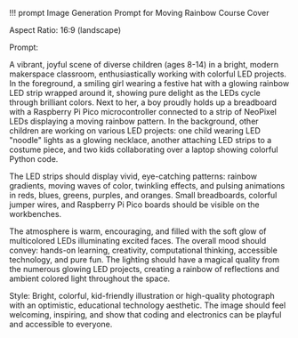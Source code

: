 !!! prompt
    Image Generation Prompt for Moving Rainbow Course Cover

  Aspect Ratio: 16:9 (landscape)

  Prompt:

  A vibrant, joyful scene of diverse children (ages 8-14) in a bright,
  modern makerspace classroom, enthusiastically working with colorful LED
  projects. In the foreground, a smiling girl wearing a festive hat with a
  glowing rainbow LED strip wrapped around it, showing pure delight as the
  LEDs cycle through brilliant colors. Next to her, a boy proudly holds up a
  breadboard with a Raspberry Pi Pico microcontroller connected to a strip
  of NeoPixel LEDs displaying a moving rainbow pattern. In the background,
  other children are working on various LED projects: one child wearing LED
  "noodle" lights as a glowing necklace, another attaching LED strips to a
  costume piece, and two kids collaborating over a laptop showing colorful
  Python code.

  The LED strips should display vivid, eye-catching patterns: rainbow
  gradients, moving waves of color, twinkling effects, and pulsing
  animations in reds, blues, greens, purples, and oranges. Small
  breadboards, colorful jumper wires, and Raspberry Pi Pico boards should be
  visible on the workbenches.

  The atmosphere is warm, encouraging, and filled with the soft glow of
  multicolored LEDs illuminating excited faces. The overall mood should
  convey: hands-on learning, creativity, computational thinking, accessible
  technology, and pure fun. The lighting should have a magical quality from
  the numerous glowing LED projects, creating a rainbow of reflections and
  ambient colored light throughout the space.

  Style: Bright, colorful, kid-friendly illustration or high-quality
  photograph with an optimistic, educational technology aesthetic. The image
   should feel welcoming, inspiring, and show that coding and electronics
  can be playful and accessible to everyone.

